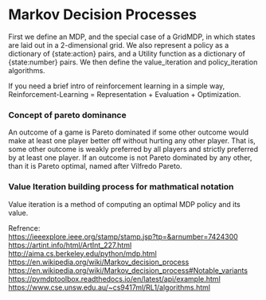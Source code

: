 # Markov Decision Processes
First we define an MDP, and the special case of a GridMDP, in which
states are laid out in a 2-dimensional grid.  We also represent a policy
as a dictionary of {state:action} pairs, and a Utility function as a
dictionary of {state:number} pairs.  We then define the value_iteration
and policy_iteration algorithms.

If you need a brief intro of reinforcement learning in a simple way,   
Reinforcement-Learning = Representation + Evaluation + Optimization.

### Concept of pareto dominance
An outcome of a game is Pareto dominated if some other outcome would make at least one player 
better off without hurting any other player. That is, some other outcome is weakly preferred by all players and strictly 
preferred by at least one player. If an outcome is not Pareto dominated by any other, than it is Pareto optimal, 
named after Vilfredo Pareto.

### Value Iteration building process for mathmatical notation  
Value iteration is a method of computing an optimal MDP policy and its value. 



Refrence:  
https://ieeexplore.ieee.org/stamp/stamp.jsp?tp=&arnumber=7424300  
https://artint.info/html/ArtInt_227.html  
http://aima.cs.berkeley.edu/python/mdp.html  
https://en.wikipedia.org/wiki/Markov_decision_process  
https://en.wikipedia.org/wiki/Markov_decision_process#Notable_variants  
https://pymdptoolbox.readthedocs.io/en/latest/api/example.html  
https://www.cse.unsw.edu.au/~cs9417ml/RL1/algorithms.html
